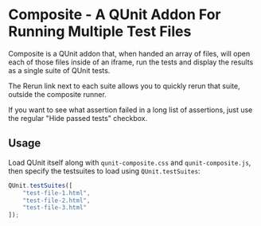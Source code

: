Composite - A QUnit Addon For Running Multiple Test Files
================================

Composite is a QUnit addon that, when handed an array of files, will
open each of those files inside of an iframe, run the tests and
display the results as a single suite of QUnit tests.

The Rerun link next to each suite allows you to quickly rerun that suite,
outside the composite runner.

If you want to see what assertion failed in a long list of assertions,
just use the regular "Hide passed tests" checkbox.

## Usage

Load QUnit itself along with `qunit-composite.css` and `qunit-composite.js`,
then specify the testsuites to load using `QUnit.testSuites`:

```js
QUnit.testSuites([
    "test-file-1.html",
    "test-file-2.html",
    "test-file-3.html"
]);
```